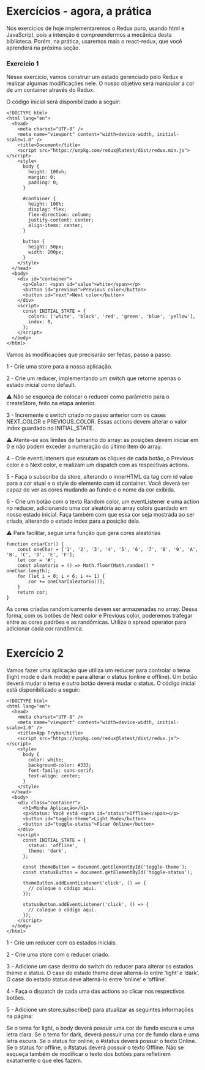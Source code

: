# Exercícios - agora, a prática
Nos exercícios de hoje implementaremos o Redux puro, usando html e JavaScript, pois a intenção é compreendermos a mecânica desta biblioteca. Porém, na prática, usaremos mais o react-redux, que você aprenderá na próxima seção.

### Exercício 1
Nesse exercício, vamos construir um estado gerenciado pelo Redux e realizar algumas modificações nele. O nosso objetivo será manipular a cor de um container através do Redux.

O código inicial será disponibilizado a seguir:

```
<!DOCTYPE html>
<html lang="en">
  <head>
    <meta charset="UTF-8" />
    <meta name="viewport" content="width=device-width, initial-scale=1.0" />
    <title>Document</title>
    <script src="https://unpkg.com/redux@latest/dist/redux.min.js"></script>
    <style>
      body {
        height: 100vh;
        margin: 0;
        padding: 0;
      }

      #container {
        height: 100%;
        display: flex;
        flex-direction: column;
        justify-content: center;
        align-items: center;
      }

      button {
        height: 50px;
        width: 200px;
      }
    </style>
  </head>
  <body>
    <div id="container">
      <p>Color: <span id="value">white</span></p>
      <button id="previous">Previous color</button>
      <button id="next">Next color</button>
    </div>
    <script>
      const INITIAL_STATE = {
        colors: ['white', 'black', 'red', 'green', 'blue', 'yellow'],
        index: 0,
      };
    </script>
  </body>
</html>
```
Vamos às modificações que precisarão ser feitas, passo a passo:

1 - Crie uma store para a nossa aplicação.

2 - Crie um reducer, implementando um switch que retorne apenas o estado inicial como default.

⚠️ Não se esqueça de colocar o reducer como parâmetro para o createStore, feito na etapa anterior.

3 - Incremente o switch criado no passo anterior com os cases NEXT_COLOR e PREVIOUS_COLOR. Essas actions devem alterar o valor index guardado no INITIAL_STATE.

⚠️ Atente-se aos limites de tamanho do array: as posições devem iniciar em 0 e não podem exceder a numeração do último item do array.

4 - Crie eventListeners que escutam os cliques de cada botão, o Previous color e o Next color, e realizam um dispatch com as respectivas actions.

5 - Faça o subscribe da store, alterando o innerHTML da tag com id value para a cor atual e o style do elemento com id container. Você deverá ser capaz de ver as cores mudando ao fundo e o nome da cor exibida.

6 - Crie um botão com o texto Random color, um eventListener e uma action no reducer, adicionando uma cor aleatória ao array colors guardado em nosso estado inicial. Faça também com que essa cor seja mostrada ao ser criada, alterando o estado index para a posição dela.

⚠️ Para facilitar, segue uma função que gera cores aleatórias

```
function criarCor() {
    const oneChar = ['1', '2', '3', '4', '5', '6', '7', '8', '9', 'A', 'B', 'C', 'D', 'E', 'F'];
    let cor = '#';
    const aleatorio = () => Math.floor(Math.random() * oneChar.length);
    for (let i = 0; i < 6; i += 1) {
        cor += oneChar[aleatorio()];
    }
    return cor;
}
```
As cores criadas randomicamente devem ser armazenadas no array. Dessa forma, com os botões de Next color e Previous color, poderemos trafegar entre as cores padrões e as randômicas. Utilize o spread operator para adicionar cada cor randômica.

# Exercício 2
Vamos fazer uma aplicação que utiliza um reducer para controlar o tema (light mode e dark mode) e para alterar o status (online e offline). Um botão deverá mudar o tema e outro botão deverá mudar o status. O código inicial está disponibilizado a seguir:

```
<!DOCTYPE html>
<html lang="en">
  <head>
    <meta charset="UTF-8" />
    <meta name="viewport" content="width=device-width, initial-scale=1.0" />
    <title>App Trybe</title>
    <script src="https://unpkg.com/redux@latest/dist/redux.js"></script>
    <style>
      body {
        color: white;
        background-color: #333;
        font-family: sans-serif;
        text-align: center;
      }
    </style>
  </head>
  <body>
    <div class="container">
      <h1>Minha Aplicação</h1>
      <p>Status: Você está <span id="status">Offline</span></p>
      <button id="toggle-theme">Light Mode</button>
      <button id="toggle-status">Ficar Online</button>
    </div>
    <script>
      const INITIAL_STATE = {
        status: 'offline',
        theme: 'dark',
      };

      const themeButton = document.getElementById('toggle-theme');
      const statusButton = document.getElementById('toggle-status');

      themeButton.addEventListener('click', () => {
        // coloque o código aqui.
      });

      statusButton.addEventListener('click', () => {
        // coloque o código aqui.
      });
    </script>
  </body>
</html>
```
1 - Crie um reducer com os estados iniciais.

2 - Crie uma store com o reducer criado.

3 - Adicione um case dentro do switch do reducer para alterar os estados theme e status. O case do estado theme deve alterná-lo entre ‘light’ e ‘dark’. O case do estado status deve alterná-lo entre ‘online’ e ‘offline’.

4 - Faça o dispatch de cada uma das actions ao clicar nos respectivos botões.

5 - Adicione um store.subscribe() para atualizar as seguintes informações na página:

Se o tema for light, o body deverá possuir uma cor de fundo escura e uma letra clara.
Se o tema for dark, deverá possuir uma cor de fundo clara e uma letra escura.
Se o status for online, o #status deverá possuir o texto Online.
Se o status for offline, o #status deverá possuir o texto Offline.
Não se esqueça também de modificar o texto dos botões para refletirem exatamente o que eles fazem.
